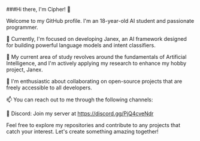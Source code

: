 ###Hi there, I'm Cipher! 👋

Welcome to my GitHub profile. I'm an 18-year-old AI student and passionate programmer.

🔭 Currently, I'm focused on developing Janex, an AI framework designed for building powerful language models and intent classifiers.

🌱 My current area of study revolves around the fundamentals of Artificial Intelligence, and I'm actively applying my research to enhance my hobby project, Janex.

👯 I'm enthusiastic about collaborating on open-source projects that are freely accessible to all developers.

📫 You can reach out to me through the following channels:

💬 Discord: Join my server at https://discord.gg/PjQ4cveNdr

Feel free to explore my repositories and contribute to any projects that catch your interest. Let's create something amazing together!
